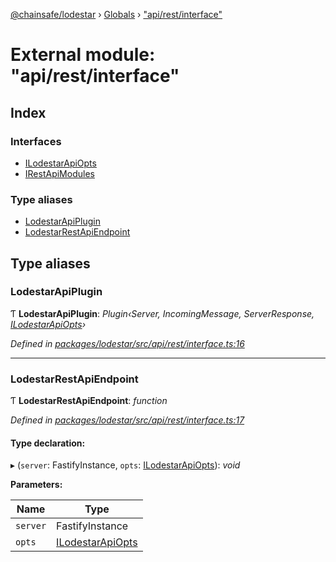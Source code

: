 [@chainsafe/lodestar](../README.md) › [Globals](../globals.md) › ["api/rest/interface"](_api_rest_interface_.md)

# External module: "api/rest/interface"

## Index

### Interfaces

* [ILodestarApiOpts](../interfaces/_api_rest_interface_.ilodestarapiopts.md)
* [IRestApiModules](../interfaces/_api_rest_interface_.irestapimodules.md)

### Type aliases

* [LodestarApiPlugin](_api_rest_interface_.md#lodestarapiplugin)
* [LodestarRestApiEndpoint](_api_rest_interface_.md#lodestarrestapiendpoint)

## Type aliases

###  LodestarApiPlugin

Ƭ **LodestarApiPlugin**: *Plugin‹Server, IncomingMessage, ServerResponse, [ILodestarApiOpts](../interfaces/_api_rest_interface_.ilodestarapiopts.md)›*

*Defined in [packages/lodestar/src/api/rest/interface.ts:16](https://github.com/ChainSafe/lodestar/blob/a7b4c5ad0/packages/lodestar/src/api/rest/interface.ts#L16)*

___

###  LodestarRestApiEndpoint

Ƭ **LodestarRestApiEndpoint**: *function*

*Defined in [packages/lodestar/src/api/rest/interface.ts:17](https://github.com/ChainSafe/lodestar/blob/a7b4c5ad0/packages/lodestar/src/api/rest/interface.ts#L17)*

#### Type declaration:

▸ (`server`: FastifyInstance, `opts`: [ILodestarApiOpts](../interfaces/_api_rest_interface_.ilodestarapiopts.md)): *void*

**Parameters:**

Name | Type |
------ | ------ |
`server` | FastifyInstance |
`opts` | [ILodestarApiOpts](../interfaces/_api_rest_interface_.ilodestarapiopts.md) |
